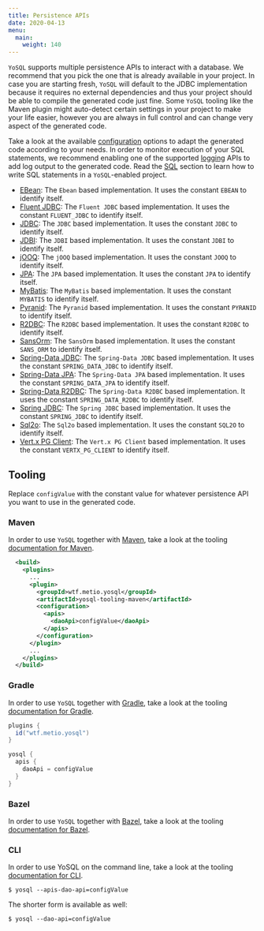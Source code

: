 ```yaml
---
title: Persistence APIs
date: 2020-04-13
menu:
  main:
    weight: 140
---
```


`YoSQL` supports multiple persistence APIs to interact with a database. We recommend that you pick the one that is already available in your project. In case you are starting fresh, `YoSQL` will default to the JDBC implementation because it requires no external dependencies and thus your project should be able to compile the generated code just fine. Some `YoSQL` tooling like the Maven plugin might auto-detect certain settings in your project to make your life easier, however you are always in full control and can change very aspect of the generated code.

Take a look at the available [configuration](/configuration/) options to adapt the generated code according to your needs. In order to monitor execution of your SQL statements, we recommend enabling one of the supported [logging](/logging/) APIs to add log output to the generated code. Read the [SQL](/sql/) section to learn how to write SQL statements in a `YoSQL`-enabled project.

- [EBean](./ebean/): The `Ebean` based implementation. It uses the constant `EBEAN` to identify itself. 
- [Fluent JDBC](./fluent-jdbc/): The `Fluent JDBC` based implementation. It uses the constant `FLUENT_JDBC` to identify itself.
- [JDBC](./jdbc/): The `JDBC` based implementation. It uses the constant `JDBC` to identify itself.
- [JDBI](./jdbi/): The `JDBI` based implementation. It uses the constant `JDBI` to identify itself.
- [jOOQ](./jooq/): The `jOOQ` based implementation. It uses the constant `JOOQ` to identify itself.
- [JPA](./jpa/): The `JPA` based implementation. It uses the constant `JPA` to identify itself.
- [MyBatis](./mybatis/): The `MyBatis` based implementation. It uses the constant `MYBATIS` to identify itself.
- [Pyranid](./pyranid/): The `Pyranid` based implementation. It uses the constant `PYRANID` to identify itself.
- [R2DBC](./r2dbc/): The `R2DBC` based implementation. It uses the constant `R2DBC` to identify itself.
- [SansOrm](./sansorm/): The `SansOrm` based implementation. It uses the constant `SANS_ORM` to identify itself.
- [Spring-Data JDBC](./spring-data-jdbc/): The `Spring-Data JDBC` based implementation. It uses the constant `SPRING_DATA_JDBC` to identify itself.
- [Spring-Data JPA](./spring-data-jpa/): The `Spring-Data JPA` based implementation. It uses the constant `SPRING_DATA_JPA` to identify itself.
- [Spring-Data R2DBC](./spring-data-r2dbc/): The `Spring-Data R2DBC` based implementation. It uses the constant `SPRING_DATA_R2DBC` to identify itself.
- [Spring JDBC](./spring-jdbc/): The `Spring JDBC` based implementation. It uses the constant `SPRING_JDBC` to identify itself.
- [Sql2o](./sql2o/): The `Sql2o` based implementation. It uses the constant `SQL2O` to identify itself.
- [Vert.x PG Client](./vertx-pg-client/): The `Vert.x PG Client` based implementation. It uses the constant `VERTX_PG_CLIENT` to identify itself.

## Tooling

Replace `configValue` with the constant value for whatever persistence API you want to use in the generated code.

### Maven

In order to use `YoSQL` together with [Maven](https://maven.apache.org/), take a look at the tooling [documentation
for Maven](/tooling/maven/).

```xml
  <build>
    <plugins>
      ...
      <plugin>
        <groupId>wtf.metio.yosql</groupId>
        <artifactId>yosql-tooling-maven</artifactId>
        <configuration>
          <apis>
            <daoApi>configValue</daoApi>
          </apis>
        </configuration>
      </plugin>
      ...
    </plugins>
  </build>
```

### Gradle

In order to use `YoSQL` together with [Gradle](https://gradle.org/), take a look at the tooling [documentation for Gradle](/tooling/gradle/).

```groovy
plugins {
  id("wtf.metio.yosql")
}

yosql {
  apis {
    daoApi = configValue
  }
}
```

### Bazel

In order to use `YoSQL` together with [Bazel](https://bazel.build/), take a look at the tooling [documentation for
Bazel](/tooling/bazel/).

### CLI

In order to use YoSQL on the command line, take a look at the tooling [documentation for CLI](/tooling/cli/).

```shell
$ yosql --apis-dao-api=configValue
```

The shorter form is available as well:

```shell
$ yosql --dao-api=configValue
```
